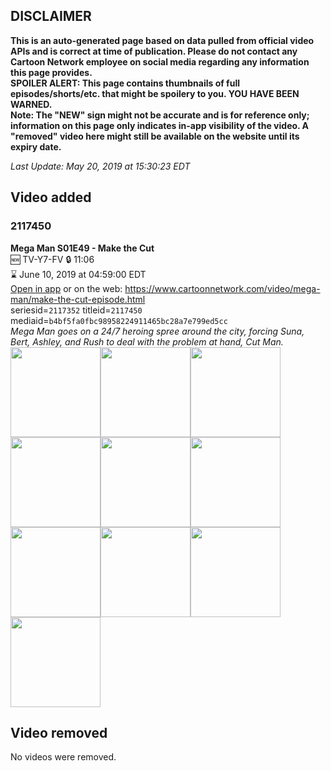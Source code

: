 ## DISCLAIMER
**This is an auto-generated page based on data pulled from official video APIs and is correct at time of publication. Please do not contact any Cartoon Network employee on social media regarding any information this page provides.**  
**SPOILER ALERT: This page contains thumbnails of full episodes/shorts/etc. that might be spoilery to you. YOU HAVE BEEN WARNED.**  
**Note: The "NEW" sign might not be accurate and is for reference only; information on this page only indicates in-app visibility of the video. A "removed" video here might still be available on the website until its expiry date.**  

_Last Update: May 20, 2019 at 15:30:23 EDT_
## Video added
### 2117450
**Mega Man S01E49 - Make the Cut**  
🆕 TV-Y7-FV 🔒 11:06  
⌛ June 10, 2019 at 04:59:00 EDT  
[Open in app](https://tinyurl.com/y52438jx) or on the web: https://www.cartoonnetwork.com/video/mega-man/make-the-cut-episode.html  
seriesid=`2117352` titleid=`2117450` mediaid=`b4bf5fa0fbc98958224911465bc28a7e799ed5cc`  
_Mega Man goes on a 24/7 heroing spree around the city, forcing Suna, Bert, Ashley, and Rush to deal with the problem at hand, Cut Man._  
<a href="https://s3.amazonaws.com/cartoonorchestrator/2117450_001_1280x720.jpg"><img src="https://s3.amazonaws.com/cartoonorchestrator/2117450_001_640x360.jpg" height="144px" /></a><a href="https://s3.amazonaws.com/cartoonorchestrator/2117450_002_1280x720.jpg"><img src="https://s3.amazonaws.com/cartoonorchestrator/2117450_002_640x360.jpg" height="144px" /></a><a href="https://s3.amazonaws.com/cartoonorchestrator/2117450_003_1280x720.jpg"><img src="https://s3.amazonaws.com/cartoonorchestrator/2117450_003_640x360.jpg" height="144px" /></a><a href="https://s3.amazonaws.com/cartoonorchestrator/2117450_004_1280x720.jpg"><img src="https://s3.amazonaws.com/cartoonorchestrator/2117450_004_640x360.jpg" height="144px" /></a><a href="https://s3.amazonaws.com/cartoonorchestrator/2117450_005_1280x720.jpg"><img src="https://s3.amazonaws.com/cartoonorchestrator/2117450_005_640x360.jpg" height="144px" /></a><a href="https://s3.amazonaws.com/cartoonorchestrator/2117450_006_1280x720.jpg"><img src="https://s3.amazonaws.com/cartoonorchestrator/2117450_006_640x360.jpg" height="144px" /></a><a href="https://s3.amazonaws.com/cartoonorchestrator/2117450_007_1280x720.jpg"><img src="https://s3.amazonaws.com/cartoonorchestrator/2117450_007_640x360.jpg" height="144px" /></a><a href="https://s3.amazonaws.com/cartoonorchestrator/2117450_008_1280x720.jpg"><img src="https://s3.amazonaws.com/cartoonorchestrator/2117450_008_640x360.jpg" height="144px" /></a><a href="https://s3.amazonaws.com/cartoonorchestrator/2117450_009_1280x720.jpg"><img src="https://s3.amazonaws.com/cartoonorchestrator/2117450_009_640x360.jpg" height="144px" /></a><a href="https://s3.amazonaws.com/cartoonorchestrator/2117450_010_1280x720.jpg"><img src="https://s3.amazonaws.com/cartoonorchestrator/2117450_010_640x360.jpg" height="144px" /></a>
## Video removed
No videos were removed.
